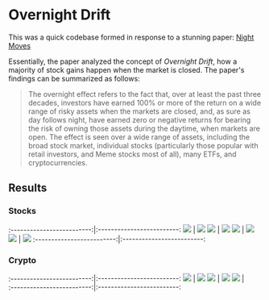 # Overnight Drift

This was a quick codebase formed in response to a stunning paper: [Night Moves](https://papers.ssrn.com/sol3/papers.cfm?abstract_id=4139328)

Essentially, the paper analyzed the concept of *Overnight Drift*, how a majority of stock gains happen when the market is closed. The paper's findings can be summarized as follows:

> The overnight effect refers to the fact that, over at least the past three decades, investors have earned 100% or more of the return on a wide range of risky assets when the markets are closed, and, as sure as day follows night, have earned zero or negative returns for bearing the risk of owning those assets during the daytime, when markets are open. The effect is seen over a wide range of assets, including the broad stock market, individual stocks (particularly those popular with retail investors, and Meme stocks most of all), many ETFs, and cryptocurrencies.



## Results

### Stocks


:-------------------------:|:-------------------------:
![](/assets/stocks/snp.png)  |  ![](/assets/stocks/nasdaq.png)
![](/assets/stocks/dow.png)  |  ![](/assets/stocks/gold.png)
![](/assets/stocks/energy.png)  |  ![](/assets/stocks/healthcare.png)
![](water.png)  |  ![](/assets/stocks/energy.png)
:-------------------------:|:-------------------------:

### Crypto

:-------------------------:|:-------------------------:
![](/assets/crypto/btc.png)  |  ![](/assets/crypto/eth.png)
![](/assets/crypto/sol.png)  |  ![](/assets/crypto/matic.png)
![](/assets/crypto/maker.png)  |  
:-------------------------:|:-------------------------:
